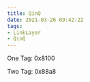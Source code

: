 ```yaml
---
title: QinQ
date: 2021-03-26 09:42:22
tags:
- LinkLayer
- QinQ
---
```






One Tag: 0x8100

Two Tag: 0x88a8

<!--more-->

